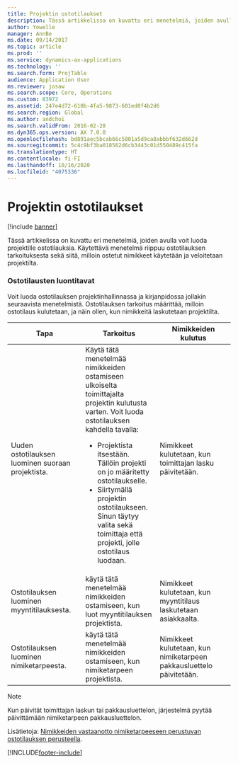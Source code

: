 ```yaml
---
title: Projektin ostotilaukset
description: Tässä artikkelissa on kuvattu eri menetelmiä, joiden avulla voit luoda projektille ostotilauksia. Käytettävä menetelmä riippuu ostotilauksen tarkoituksesta sekä siitä, milloin ostetut nimikkeet käytetään ja veloitetaan projektilta.
author: Yowelle
manager: AnnBe
ms.date: 09/14/2017
ms.topic: article
ms.prod: ''
ms.service: dynamics-ax-applications
ms.technology: ''
ms.search.form: ProjTable
audience: Application User
ms.reviewer: josaw
ms.search.scope: Core, Operations
ms.custom: 83972
ms.assetid: 247e4d72-610b-4fa5-9873-601ed0f4b2d6
ms.search.region: Global
ms.author: andchoi
ms.search.validFrom: 2016-02-28
ms.dyn365.ops.version: AX 7.0.0
ms.openlocfilehash: bd891aec5bcab66c5801a5d9ca8abbbf632d662d
ms.sourcegitcommit: 5c4c9bf3ba018562d6cb3443c01d550489c415fa
ms.translationtype: HT
ms.contentlocale: fi-FI
ms.lasthandoff: 10/16/2020
ms.locfileid: "4075336"
---
```

# <a name="purchase-orders-for-a-project"></a>Projektin ostotilaukset

[!include [banner](../includes/banner.md)]

Tässä artikkelissa on kuvattu eri menetelmiä, joiden avulla voit luoda projektille ostotilauksia. Käytettävä menetelmä riippuu ostotilauksen tarkoituksesta sekä siitä, milloin ostetut nimikkeet käytetään ja veloitetaan projektilta.

### <a name="methods-for-creating-a-purchase-order"></a>Ostotilausten luontitavat

Voit luoda ostotilauksen projektinhallinnassa ja kirjanpidossa jollakin seuraavista menetelmistä. Ostotilauksen tarkoitus määrittää, milloin ostotilaus kulutetaan, ja näin ollen, kun nimikkeitä laskutetaan projektilta.

<table>
<colgroup>
<col width="33%" />
<col width="33%" />
<col width="33%" />
</colgroup>
<thead>
<tr class="header">
<th>Tapa</th>
<th>Tarkoitus</th>
<th>Nimikkeiden kulutus</th>
</tr>
</thead>
<tbody>
<tr class="odd">
<td>Uuden ostotilauksen luominen suoraan projektista.</td>
<td>Käytä tätä menetelmää nimikkeiden ostamiseen ulkoiselta toimittajalta projektin kulutusta varten. Voit luoda ostotilauksen kahdella tavalla:
<ul>
<li>Projektista itsestään. Tällöin projekti on jo määritetty ostotilaukselle.</li>
<li>Siirtymällä projektin ostotilaukseen. Sinun täytyy valita sekä toimittaja että projekti, jolle ostotilaus luodaan.</li>
</ul></td>
<td>Nimikkeet kulutetaan, kun toimittajan lasku päivitetään.</td>
</tr>
<tr class="even">
<td>Ostotilauksen luominen myyntitilauksesta.</td>
<td>käytä tätä menetelmää nimikkeiden ostamiseen, kun luot myyntitilauksen projektista.</td>
<td>Nimikkeet kulutetaan, kun myyntitilaus laskutetaan asiakkaalta.</td>
</tr>
<tr class="odd">
<td>Ostotilauksen luominen nimiketarpeesta.</td>
<td>käytä tätä menetelmää nimikkeiden ostamiseen, kun nimiketarpeen projektista.</td>
<td>Nimikkeet kulutetaan, kun nimiketarpeen pakkausluettelo päivitetään.</td>
</tr>
</tbody>
</table>

> [!NOTE] 
> Kun päivität toimittajan laskun tai pakkausluettelon, järjestelmä pyytää päivittämään nimiketarpeen pakkausluettelon.

Lisätietoja: [Nimikkeiden vastaanotto nimiketarpeeseen perustuvan ostotilauksen perusteella](tasks/receive-items-purchase-order-item-requirement.md).



[!INCLUDE[footer-include](../includes/footer-banner.md)]